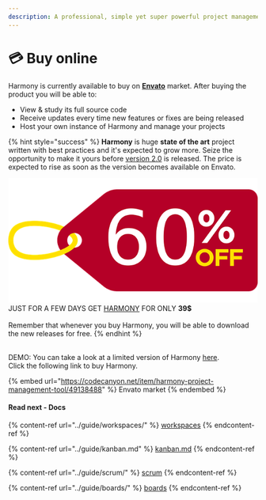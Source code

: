 ```yaml
---
description: A professional, simple yet super powerful project management tool.
---
```


# 💳 Buy online

Harmony is currently available to buy on [**Envato**](https://codecanyon.net/item/harmony-project-management-tool/49138488) market. After buying the product you will be able to:

* View & study its full source code
* Receive updates every time new features or fixes are being released
* Host your own instance of Harmony and manage your projects

{% hint style="success" %}
**Harmony** is huge **state of the art** project written with best practices and it's expected to grow more. Seize the opportunity to make it yours before [version 2.0](changelog.md#version-2.0) is released. The price is expected to rise as soon as the version becomes available on Envato.

![](../.gitbook/assets/discount-60.png)\
JUST FOR A FEW DAYS GET [HARMONY](https://codecanyon.net/item/harmony-project-management-tool/49138488) FOR ONLY **39$**\
\
Remember that whenever you buy Harmony, you will be able to download the new releases for free.
{% endhint %}

\
DEMO: You can take a look at a limited version of Harmony [here](https://demo.harmony-teams.com/).\
Click the following link to buy Harmony.

{% embed url="https://codecanyon.net/item/harmony-project-management-tool/49138488" %}
Envato market
{% endembed %}

#### Read next - Docs

{% content-ref url="../guide/workspaces/" %}
[workspaces](../guide/workspaces/)
{% endcontent-ref %}

{% content-ref url="../guide/kanban.md" %}
[kanban.md](../guide/kanban.md)
{% endcontent-ref %}

{% content-ref url="../guide/scrum/" %}
[scrum](../guide/scrum/)
{% endcontent-ref %}

{% content-ref url="../guide/boards/" %}
[boards](../guide/boards/)
{% endcontent-ref %}

